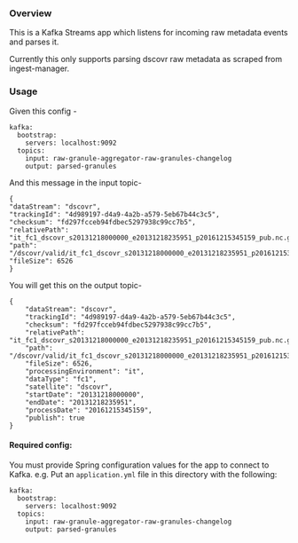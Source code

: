 ### Overview

This is a Kafka Streams app which listens for incoming raw metadata events and parses it.

Currently this only supports parsing dscovr raw metadata as scraped from ingest-manager. 


### Usage
Given this config - 
```
kafka:
  bootstrap:
    servers: localhost:9092
  topics:
    input: raw-granule-aggregator-raw-granules-changelog
    output: parsed-granules

```
And this message in the input topic- 
```
{
"dataStream": "dscovr",
"trackingId": "4d989197-d4a9-4a2b-a579-5eb67b44c3c5",
"checksum": "fd297fcceb94fdbec5297938c99cc7b5",
"relativePath": "it_fc1_dscovr_s20131218000000_e20131218235951_p20161215345159_pub.nc.gz",
"path": "/dscovr/valid/it_fc1_dscovr_s20131218000000_e20131218235951_p20161215345159_pub.nc.gz",
"fileSize": 6526
}
```

You will get this on the output topic- 
```
{
	"dataStream": "dscovr",
	"trackingId": "4d989197-d4a9-4a2b-a579-5eb67b44c3c5",
	"checksum": "fd297fcceb94fdbec5297938c99cc7b5",
	"relativePath": "it_fc1_dscovr_s20131218000000_e20131218235951_p20161215345159_pub.nc.gz",
	"path": "/dscovr/valid/it_fc1_dscovr_s20131218000000_e20131218235951_p20161215345159_pub.nc.gz",
	"fileSize": 6526,
	"processingEnvironment": "it",
	"dataType": "fc1",
	"satellite": "dscovr",
	"startDate": "20131218000000",
	"endDate": "20131218235951",
	"processDate": "20161215345159",
	"publish": true
}
```

#### Required config:

You must provide Spring configuration values for the app to connect to Kafka. e.g. Put an `application.yml` file in this
directory with the following:

```
kafka:
  bootstrap:
    servers: localhost:9092
  topics:
    input: raw-granule-aggregator-raw-granules-changelog
    output: parsed-granules

```